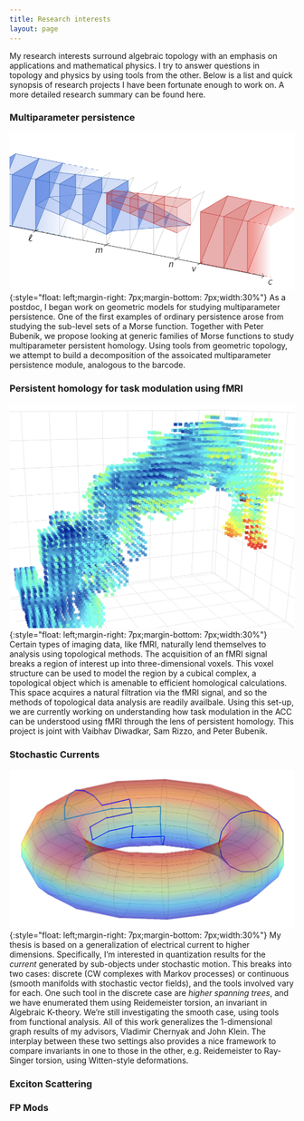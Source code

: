 ```yaml
---
title: Research interests
layout: page
---
```

My research interests surround algebraic topology with an emphasis on applications and mathematical physics. I try to answer questions in topology and physics by using tools from the other. Below is a list and quick synopsis of research projects I have been fortunate enough to work on. A more detailed research summary can be found here.
 

### Multiparameter persistence

![Multiparameter Persistence](/img/multip_bar.png){:style="float: left;margin-right: 7px;margin-bottom: 7px;width:30%"}
As a postdoc, I began work on geometric models for studying multiparameter persistence. One of the first examples of ordinary persistence arose from studying the sub-level sets of a Morse function. Together with Peter Bubenik, we propose looking at generic families of Morse functions to study multiparameter persistent homology. Using tools from geometric topology, we attempt to build a decomposition of the assoicated multiparameter persistence module, analogous to the barcode. 

### Persistent homology for task modulation using fMRI
![ACC](/img/acc.png){:style="float: left;margin-right: 7px;margin-bottom: 7px;width:30%"}
Certain types of imaging data, like fMRI, naturally lend themselves to analysis using topological methods. The acquisition of an fMRI signal breaks a region of interest up into three-dimensional voxels. This voxel structure can be used to model the region by a cubical complex, a topological object which is amenable to efficient homological calculations. This space acquires a natural filtration via the fMRI signal, and so the methods of topological data analysis are readily availbale. Using this set-up, we are currently working on understanding how task modulation in the ACC can be understood using fMRI through the lens of persistent homology. This project is joint with Vaibhav Diwadkar, Sam Rizzo, and Peter Bubenik.

### Stochastic Currents
![ACC](/img/torustest.png){:style="float: left;margin-right: 7px;margin-bottom: 7px;width:30%"}
My thesis is based on a generalization of electrical current to higher dimensions. Specifically, I’m interested in quantization results for the *current* generated by sub-objects under stochastic motion. This breaks into two cases: discrete (CW complexes with Markov processes) or continuous (smooth manifolds with stochastic vector fields), and the tools involved vary for each. One such tool in the discrete case are *higher spanning trees*, and we have enumerated them using Reidemeister torsion, an invariant in Algebraic K-theory. We’re still investigating the smooth case, using tools from functional analysis. All of this work generalizes the 1-dimensional graph results of my advisors, Vladimir Chernyak and John Klein. The interplay between these two settings also provides a nice framework to compare invariants in one to those in the other, e.g. Reidemeister to Ray-Singer torsion, using Witten-style deformations.

### Exciton Scattering

### FP Mods
